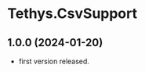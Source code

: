 <!-- 
SPDX-FileCopyrightText: (c) 2021-2024 T. Graf
SPDX-License-Identifier: Apache-2.0
-->

# Tethys.CsvSupport

## 1.0.0 (2024-01-20)

* first version released.
